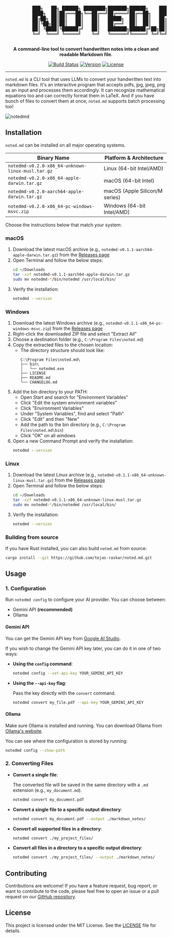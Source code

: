 <div align="center">
  <pre>
          ███╗   ██╗ ██████╗ ████████╗███████╗██████╗    ███╗   ███╗██████╗
          ████╗  ██║██╔═══██╗╚══██╔══╝██╔════╝██╔══██╗   ████╗ ████║██╔══██╗
          ██╔██╗ ██║██║   ██║   ██║   █████╗  ██║  ██║   ██╔████╔██║██║  ██║
          ██║╚██╗██║██║   ██║   ██║   ██╔══╝  ██║  ██║   ██║╚██╔╝██║██║  ██║
          ██║ ╚████║╚██████╔╝   ██║   ███████╗██████╔╝██╗██║ ╚═╝ ██║██████╔╝
          ╚═╝  ╚═══╝ ╚═════╝    ╚═╝   ╚══════╝╚═════╝ ╚═╝╚═╝     ╚═╝╚═════╝
  </pre>
</div>

<p align="center">
  <strong>A command-line tool to convert handwritten notes into a clean and readable Markdown file.</strong>
</p>

<p align="center">
  <a href="https://github.com/tejas-raskar/noted.md/actions"><img src="https://github.com/tejas-raskar/noted.md/actions/workflows/release.yml/badge.svg" alt="Build Status"></a>
  <a href="http://github.com/tejas-raskar/noted.md/releases"><img src="https://img.shields.io/github/v/tag/tejas-raskar/noted.md" alt="Version"></a>
  <a href="https://github.com/tejas-raskar/noted.md/blob/main/LICENSE"><img src="https://img.shields.io/badge/license-MIT-blue.svg" alt="License"></a>
</p>

---

`noted.md` is a CLI tool that uses LLMs to convert your handwritten text into markdown files. It's an interactive program that accepts pdfs, jpg, jpeg, png as an input and processes them accordingly. It can recognize mathematical equations too and can correctly format them in LaTeX. And if you have bunch of files to convert them at once, `noted.md` supports batch processing too!

![notedmd](https://github.com/user-attachments/assets/c844305f-3311-47c6-8358-4b709f81ab37)

## Installation

`noted.md` can be installed on all major operating systems.

| Binary Name | Platform & Architecture |
|------------|------------------------|
| `notedmd-v0.2.0-x86_64-unknown-linux-musl.tar.gz` | Linux (64-bit Intel/AMD) |
| `notedmd-v0.2.0-x86_64-apple-darwin.tar.gz` | macOS (64-bit Intel) |
| `notedmd-v0.2.0-aarch64-apple-darwin.tar.gz` | macOS (Apple Silicon/M series) |
| `notedmd-v0.2.0-x86_64-pc-windows-msvc.zip` | Windows (64-bit Intel/AMD) |


Choose the instructions below that match your system:
### macOS

1. Download the latest macOS archive (e.g., `notedmd-v0.1.1-aarch64-apple-darwin.tar.gz`) from the [Releases page](https://github.com/tejas-raskar/noted.md/releases/latest)
2. Open Terminal and follow the below steps:
   ```bash
   cd ~/Downloads
   tar -xzf notedmd-v0.1.1-aarch64-apple-darwin.tar.gz
   sudo mv notedmd-*/bin/notedmd /usr/local/bin/
   ```
3. Verify the installation:
   ```bash
   notedmd --version
   ```

### Windows

1. Download the latest Windows archive (e.g., `notedmd-v0.1.1-x86_64-pc-windows-msvc.zip`) from the [Releases page](https://github.com/tejas-raskar/noted.md/releases/latest)
2. Right-click the downloaded ZIP file and select "Extract All"
3. Choose a destination folder (e.g., `C:\Program Files\noted.md`)
4. Copy the extracted files to the chosen location:
   - The directory structure should look like:
     ```
     C:\Program Files\noted.md\
     ├── bin\
     │   └── notedmd.exe
     ├── LICENSE
     ├── README.md
     └── CHANGELOG.md
     ```
5. Add the bin directory to your PATH:
   - Open Start and search for "Environment Variables"
   - Click "Edit the system environment variables"
   - Click "Environment Variables"
   - Under "System Variables", find and select "Path"
   - Click "Edit" and then "New"
   - Add the path to the bin directory (e.g., `C:\Program Files\noted.md\bin`)
   - Click "OK" on all windows
6. Open a new Command Prompt and verify the installation:
   ```cmd
   notedmd --version
   ```

### Linux

1. Download the latest Linux archive (e.g., `notedmd-v0.1.1-x86_64-unknown-linux-musl.tar.gz`) from the [Releases page](https://github.com/tejas-raskar/noted.md/releases/latest)
2. Open Terminal and follow the below steps:
   ```bash
   cd ~/Downloads
   tar -xzf notedmd-v0.1.1-x86_64-unknown-linux-musl.tar.gz
   sudo mv notedmd-*/bin/notedmd /usr/local/bin/
   ```
3. Verify the installation:
   ```bash
   notedmd --version
   ```


### Building from source

If you have Rust installed, you can also build `noted.md` from source:

```bash
cargo install --git https://github.com/tejas-raskar/noted.md.git
```


## Usage

### 1. Configuration

Run `notedmd config` to configure your AI provider. You can choose between:
  - Gemini API **(recommended)**
  - Ollama

#### Gemini API
You can get the Gemini API key from [Google AI Studio](https://aistudio.google.com/app/apikey).

If you wish to change the Gemini API key later, you can do it in one of two ways:

-   **Using the `config` command**:

    ```bash
    notedmd config --set-api-key YOUR_GEMINI_API_KEY
    ```

-   **Using the `--api-key` flag**:

    Pass the key directly with the `convert` command.

    ```bash
    notedmd convert my_file.pdf --api-key YOUR_GEMINI_API_KEY
    ```


#### Ollama
Make sure Ollama is installed and running. You can download Ollama from [Ollama's website](https://ollama.com/).


You can see where the configuration is stored by running:
```bash
notedmd config --show-path
```

### 2. Converting Files

-   **Convert a single file**:

    The converted file will be saved in the same directory with a `.md` extension (e.g., `my_document.md`).

    ```bash
    notedmd convert my_document.pdf
    ```

-   **Convert a single file to a specific output directory**:

    ```bash
    notedmd convert my_document.pdf --output ./markdown_notes/
    ```

-   **Convert all supported files in a directory**:

    ```bash
    notedmd convert ./my_project_files/
    ```

-   **Convert all files in a directory to a specific output directory**:
    ```bash
    notedmd convert ./my_project_files/ --output ./markdown_notes/
    ```

## Contributing

Contributions are welcome! If you have a feature request, bug report, or want to contribute to the code, please feel free to open an issue or a pull request on our [GitHub repository](https://github.com/tejas-raskar/noted.md).

## License

This project is licensed under the MIT License. See the [LICENSE](LICENSE) file for details.
